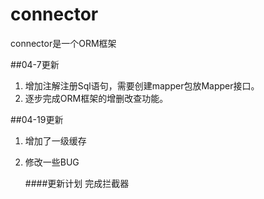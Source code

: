 # connector
connector是一个ORM框架

##04-7更新
1. 增加注解注册Sql语句，需要创建mapper包放Mapper接口。
2. 逐步完成ORM框架的增删改查功能。

##04-19更新
1. 增加了一级缓存
2. 修改一些BUG

    ####更新计划
    完成拦截器
    


